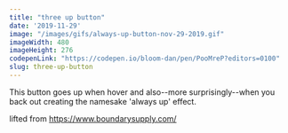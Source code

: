 ```yaml
---
title: "three up button"
date: '2019-11-29'
image: "/images/gifs/always-up-button-nov-29-2019.gif"
imageWidth: 480
imageHeight: 276
codepenLink: "https://codepen.io/bloom-dan/pen/PooMreP?editors=0100"
slug: three-up-button
---
```


This button goes up when hover and also--more surprisingly--when you back out creating the namesake 'always up' effect.

lifted from https://www.boundarysupply.com/
